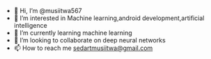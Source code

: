 - 👋 Hi, I’m @musiitwa567
- 👀 I’m interested in Machine learning,android development,artificial intelligence
- 🌱 I’m currently learning machine learning
- 💞️ I’m looking to collaborate on deep neural networks
- 📫 How to reach me sedartmusiitwa@gmail.com


<!---
musiitwa567/musiitwa567 is a ✨ special ✨ repository because its `README.md` (this file) appears on your GitHub profile.
You can click the Preview link to take a look at your changes.
--->

